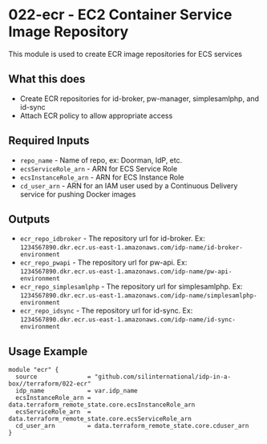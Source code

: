 # 022-ecr - EC2 Container Service Image Repository
This module is used to create ECR image repositories for ECS services

## What this does

 - Create ECR repositories for id-broker, pw-manager, simplesamlphp, and id-sync
 - Attach ECR policy to allow appropriate access

## Required Inputs

 - `repo_name` - Name of repo, ex: Doorman, IdP, etc.
 - `ecsServiceRole_arn` - ARN for ECS Service Role
 - `ecsInstanceRole_arn` - ARN for ECS Instance Role
 - `cd_user_arn` - ARN for an IAM user used by a Continuous Delivery service for pushing Docker images

## Outputs

 - `ecr_repo_idbroker` - The repository url for id-broker. Ex: `1234567890.dkr.ecr.us-east-1.amazonaws.com/idp-name/id-broker-environment`
 - `ecr_repo_pwapi` - The repository url for pw-api. Ex: `1234567890.dkr.ecr.us-east-1.amazonaws.com/idp-name/pw-api-environment`
 - `ecr_repo_simplesamlphp` - The repository url for simplesamlphp. Ex: `1234567890.dkr.ecr.us-east-1.amazonaws.com/idp-name/simplesamlphp-environment`
 - `ecr_repo_idsync` - The repository url for id-sync. Ex: `1234567890.dkr.ecr.us-east-1.amazonaws.com/idp-name/id-sync-environment`

## Usage Example

```hcl
module "ecr" {
  source              = "github.com/silinternational/idp-in-a-box//terraform/022-ecr"
  idp_name            = var.idp_name
  ecsInstanceRole_arn = data.terraform_remote_state.core.ecsInstanceRole_arn
  ecsServiceRole_arn  = data.terraform_remote_state.core.ecsServiceRole_arn
  cd_user_arn         = data.terraform_remote_state.core.cduser_arn
}
```
